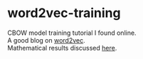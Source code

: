 # word2vec-training
CBOW model training tutorial I found online. <br>
A good blog on <a href="https://lilianweng.github.io/lil-log/2017/10/15/learning-word-embedding.html">word2vec</a>. <br>
Mathematical results discussed <a href="https://arxiv.org/pdf/1411.2738.pdf">here</a>.
